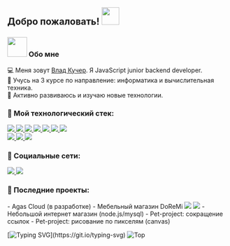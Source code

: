 <h2> Добро пожаловать! <img src="https://github.com/claytonjhamilton/claytonjhamilton/blob/main/images/waving_hand.gif" width="40px"> </h2>

<h3>
 <img src="https://github.com/TheDudeThatCode/TheDudeThatCode/blob/master/Assets/Developer.gif" width="45px"> Обо мне  
</h3> 
 
💻 Меня зовут <a href="https://vk.com/c_o_d_e_r" target="_blank">Влад Кучер</a>. Я JavaScript junior backend developer.   
💼 Учусь на 3 курсе по направление: информатика и вычислительная техника.   
 🚀 Активно развиваюсь и изучаю новые технологии.  
 
 
<h3>🔧 Мой технологический стек: </h3>
<p>
  <a href="https://html.com/" target="_blank">
    <img src="https://img.shields.io/badge/HTML-E34F26?style=for-the-badge&logo=HTML5&logoColor=white">
  </a>
  <a href="https://www.w3schools.com/css/" target="_blank">
    <img src="https://img.shields.io/badge/CSS-1572B6?style=for-the-badge&logo=CSS3&logoColor=white">
  </a>
  <a href="https://www.javascript.com/" target="_blank">
    <img src="https://img.shields.io/badge/JavaScript-323330?style=for-the-badge&logo=javascript&logoColor=F7DF1E">
  </a>
  <a href="https://nodejs.org/en/" target="_blank">
    <img src="https://img.shields.io/badge/NODE.JS-339933?style=for-the-badge&logo=Node.js&logoColor=white">
  </a>
  <a href="https://www.json.org/json-en.html" target="_blank">
    <img src="https://img.shields.io/badge/JSON-000000?style=for-the-badge&logo=JSON&logoColor=white">
  </a> 
  <a href="https://code.visualstudio.com/" target="_blank">
    <img src="https://img.shields.io/badge/VS%20Code-007ACC?&style=for-the-badge&logo=visual-studio-code&logoColor=white">
  </a>
  <a href="https://www.google.com/intl/en_in/chrome/" target="_blank">
    <img src="https://img.shields.io/badge/google%20chrome-4285F4?&style=for-the-badge&logo=google%20chrome&logoColor=white">
  </a>
  <br>
  <a href="https://socket.io/" target="_blank">
    <img src="https://img.shields.io/badge/socket.io-12976e?&style=for-the-badge&logo=socket.io&logoColor=white">
  </a> 
  <a href="https://expressjs.com/" target="_blank">
    <img src="https://img.shields.io/badge/express.js-000000?&style=for-the-badge&logo=Express&logoColor=white">
  </a>
  <a href="https://www.mongodb.com/" target="_blank">
    <img src="https://img.shields.io/badge/mongodb-3a7c4a.svg?&style=for-the-badge&logo=mongodb&logoColor=white">
  </a> 
</p>
 
<h3> 🤝 Социальные сети: </h3>
  <p>
    <a href="https://vk.com/c_o_d_e_r" target="_blank">
      <img src="https://img.shields.io/badge/vk-146bc2?&style=for-the-badge&logo=vk&logoColor=white">
    </a>
    <a href="https://wa.me/79854280745" target="_blank">
      <img src="https://img.shields.io/badge/WhatsApp-12976e?&style=for-the-badge&logo=whatsapp&logoColor=white">
    </a>
  </p>
</h1>

<h3> 📄 Последние проекты: </h3>
- Agas Cloud (в разработке)
- Мебельный магазин DoReMi <img src="https://img.shields.io/badge/NODE.JS-339933?style=for-the-badge&logo=Node.js&logoColor=white"> <img src="https://img.shields.io/badge/mongodb-3a7c4a.svg?logo=mongodb">  
- Небольшой интернет магазин (node.js/mysql)
- Pet-project: сокращение ссылок
- Pet-project: рисование по пикселям (canvas)
 

[![Typing SVG](https://readme-typing-svg.herokuapp.com?color=%2336BCF7&lines=Используемые+языки:)](https://git.io/typing-svg)  
![Top](https://github-readme-stats.vercel.app/api/top-langs/?username=vlador15&layout=compact)  
